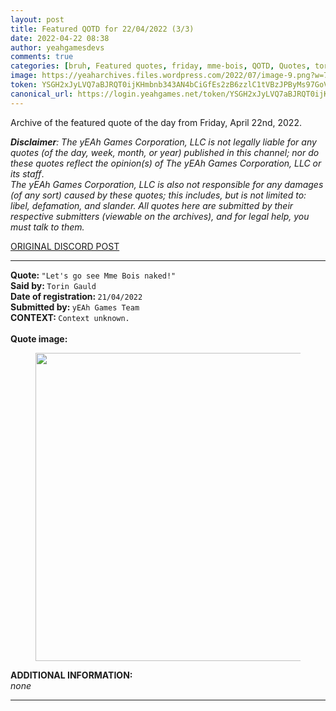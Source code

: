 ```yaml
---
layout: post
title: Featured QOTD for 22/04/2022 (3/3)
date: 2022-04-22 08:38
author: yeahgamesdevs
comments: true
categories: [bruh, Featured quotes, friday, mme-bois, QOTD, Quotes, torin]
image: https://yeaharchives.files.wordpress.com/2022/07/image-9.png?w=750
token: YSGH2xJyLVQ7aBJRQT0ijKHmbnb343AN4bCiGfEs2zB6zzlC1tVBzJPByMs97GoVRospMERaiy6HV3szfMxon2ovRXthfw0Nxfm50GeHER4JszQqXI2cAsGa2EXmI6HTqb9TiWtCt17g
canonical_url: https://login.yeahgames.net/token/YSGH2xJyLVQ7aBJRQT0ijKHmbnb343AN4bCiGfEs2zB6zzlC1tVBzJPByMs97GoVRospMERaiy6HV3szfMxon2ovRXthfw0Nxfm50GeHER4JszQqXI2cAsGa2EXmI6HTqb9TiWtCt17g
---
```

<!-- wp:paragraph -->
<p>Archive of the featured quote of the day from Friday, April 22nd, 2022. </p>
<!-- /wp:paragraph -->

<!-- wp:paragraph -->
<p><em><strong>Disclaimer</strong>: The yEAh Games Corporation, LLC is not legally liable for any quotes (of the day, week, month, or year) published in this channel; nor do these quotes reflect the opinion(s) of The yEAh Games Corporation, LLC or its staff</em>.<br><em>The yEAh Games Corporation, LLC is also not responsible for any damages (of any sort) caused by these quotes; this includes, but is not limited to: libel, defamation, and slander. All quotes here are submitted by their respective submitters (viewable on the archives), and for legal help, you must talk to them.</em><br><a href="https://cdn.discordapp.com/attachments/958100064079839303/964566123628609628/unknown.png"></a></p>
<!-- /wp:paragraph -->

<!-- wp:buttons {"layout":{"type":"flex","justifyContent":"left"}} -->
<div class="wp-block-buttons"><!-- wp:button {"textColor":"vivid-cyan-blue","align":"center","style":{"border":{"radius":"18px"}},"className":"is-style-fill"} -->
<div class="wp-block-button aligncenter is-style-fill"><a class="wp-block-button__link has-vivid-cyan-blue-color has-text-color wp-element-button" href="http://yeahgames.pro/404" style="border-radius:18px;">ORIGINAL DISCORD POST</a></div>
<!-- /wp:button --></div>
<!-- /wp:buttons -->

<!-- wp:separator {"align":"center","className":"is-style-wide"} -->
<hr class="wp-block-separator aligncenter has-alpha-channel-opacity is-style-wide" />
<!-- /wp:separator -->

<!-- wp:paragraph -->
<p><strong>Quote: </strong><code>"Let's go see Mme Bois naked!"</code><br><strong>Said by: </strong><code>Torin Gauld</code><br><strong>Date of registration: </strong><code>21/04/2022</code> <br><strong>Submitted by: </strong><code>yEAh Games Team</code><br><strong>CONTEXT: </strong><code>Context unknown.</code><br><br><strong>Quote image:</strong></p>
<!-- /wp:paragraph -->

<!-- wp:image {"id":666,"width":491,"height":493,"sizeSlug":"large","linkDestination":"none"} -->
<figure class="wp-block-image size-large is-resized"><img src="https://yeaharchives.files.wordpress.com/2022/07/image-9.png?w=750" alt="" class="wp-image-666" width="491" height="493" /></figure>
<!-- /wp:image -->

<!-- wp:paragraph -->
<p><strong>ADDITIONAL INFORMATION:</strong><br><em>none</em></p>
<!-- /wp:paragraph -->

<!-- wp:separator {"className":"is-style-wide"} -->
<hr class="wp-block-separator has-alpha-channel-opacity is-style-wide" />
<!-- /wp:separator -->
